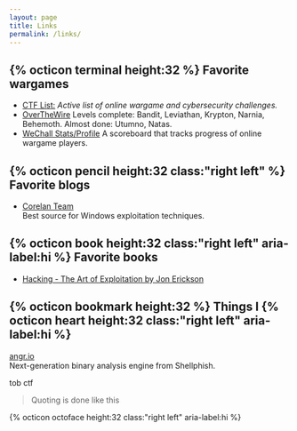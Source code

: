 ```yaml
---
layout: page
title: Links
permalink: /links/
---
```


## {% octicon terminal height:32 %} Favorite wargames
* [CTF List:](http://captf.com/practice-ctf/)  *Active list of online wargame and cybersecurity challenges.*  
* [OverTheWire](http://overthewire.org/wargames/) Levels complete: Bandit, Leviathan, Krypton, Narnia, Behemoth.  Almost done: Utumno, Natas.  
* [WeChall Stats/Profile](https://www.wechall.net/profile/c1arissa)  A scoreboard that tracks progress of online wargame players.

## {% octicon pencil height:32 class:"right left" %} Favorite blogs
* [Corelan Team](https://www.corelan.be/)     
Best source for Windows exploitation techniques.

## {% octicon book height:32 class:"right left" aria-label:hi %} Favorite books
* [Hacking - The Art of Exploitation by Jon Erickson]()

## {% octicon bookmark height:32 %} Things I {% octicon heart height:32 class:"right left" aria-label:hi %} <i class="icon icon-heart"></i>
[angr.io](http://angr.io/)    
Next-generation binary analysis engine from Shellphish.

tob ctf

> Quoting is done like this

{% octicon octoface height:32 class:"right left" aria-label:hi %}
